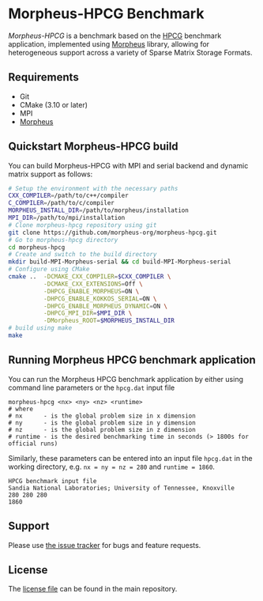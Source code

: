 <!--
 README.md
 
 EPCC, The University of Edinburgh
 
 (c) 2022 The University of Edinburgh
 
 Contributing Authors:
 Christodoulos Stylianou (c.stylianou@ed.ac.uk)
 
 Licensed under the Apache License, Version 2.0 (the "License");
 you may not use this file except in compliance with the License.
 You may obtain a copy of the License at
 
 	http://www.apache.org/licenses/LICENSE-2.0
 
 Unless required by applicable law or agreed to in writing, software
 distributed under the License is distributed on an "AS IS" BASIS,
 WITHOUT WARRANTIES OR CONDITIONS OF ANY KIND, either express or implied.
 See the License for the specific language governing permissions and
 limitations under the License.
-->

# Morpheus-HPCG Benchmark
*Morpheus-HPCG* is a benchmark based on the [HPCG](https://github.com/hpcg-benchmark/hpcg/tree/HPCG-release-3-1-0) benchmark application, implemented using [Morpheus](https://github.com/morpheus-org/morpheus) library, allowing for heterogeneous support across a variety of Sparse Matrix Storage Formats.

## Requirements
* Git
* CMake (3.10 or later)
* MPI
* [Morpheus](https://github.com/morpheus-org/morpheus)

## Quickstart Morpheus-HPCG build
You can build Morpheus-HPCG with MPI and serial backend and dynamic matrix support as follows:
```sh
# Setup the environment with the necessary paths
CXX_COMPILER=/path/to/c++/compiler
C_COMPILER=/path/to/c/compiler
MORPHEUS_INSTALL_DIR=/path/to/morpheus/installation
MPI_DIR=/path/to/mpi/installation
# Clone morpheus-hpcg repository using git
git clone https://github.com/morpheus-org/morpheus-hpcg.git
# Go to morpheus-hpcg directory
cd morpheus-hpcg
# Create and switch to the build directory
mkdir build-MPI-Morpheus-serial && cd build-MPI-Morpheus-serial
# Configure using CMake
cmake ..  -DCMAKE_CXX_COMPILER=$CXX_COMPILER \
          -DCMAKE_CXX_EXTENSIONS=Off \
          -DHPCG_ENABLE_MORPHEUS=ON \
          -DHPCG_ENABLE_KOKKOS_SERIAL=ON \
          -DHPCG_ENABLE_MORPHEUS_DYNAMIC=ON \
          -DHPCG_MPI_DIR=$MPI_DIR \
          -DMorpheus_ROOT=$MORPHEUS_INSTALL_DIR
# build using make
make
```

## Running Morpheus HPCG benchmark application
You can run the Morpheus HPCG benchmark application by either using command line parameters or the `hpcg.dat` input file
```
morpheus-hpcg <nx> <ny> <nz> <runtime>
# where
# nx      - is the global problem size in x dimension
# ny      - is the global problem size in y dimension
# nz      - is the global problem size in z dimension
# runtime - is the desired benchmarking time in seconds (> 1800s for official runs)
```

Similarly, these parameters can be entered into an input file `hpcg.dat` in the working directory, e.g. `nx = ny = nz = 280` and `runtime = 1860`.
```
HPCG benchmark input file
Sandia National Laboratories; University of Tennessee, Knoxville
280 280 280
1860
```

## Support
Please use [the issue tracker](https://github.com/morpheus-org/morpheus-hpcg/issues) for bugs and feature requests.

## License
The [license file](https://github.com/morpheus-org/morpheus-hpcg) can be found in the main repository.